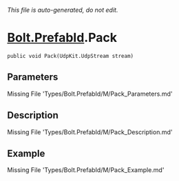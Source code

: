 *This file is auto-generated, do not edit.*

# [Bolt.PrefabId](Types/Bolt.PrefabId.md).Pack
`public void Pack(UdpKit.UdpStream stream)`
## Parameters
Missing File 'Types/Bolt.PrefabId/M/Pack_Parameters.md'
## Description
Missing File 'Types/Bolt.PrefabId/M/Pack_Description.md'
## Example
Missing File 'Types/Bolt.PrefabId/M/Pack_Example.md'
